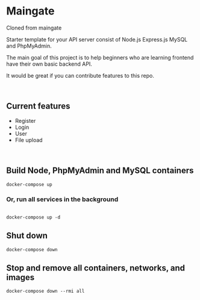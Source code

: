 # Maingate

Cloned from maingate

Starter template for your API server consist of Node.js Express.js MySQL and PhpMyAdmin.

The main goal of this project is to help beginners who are learning frontend have their own basic backend API.

It would be great if you can contribute features to this repo.

<br>

## Current features
* Register
* Login
* User
* File upload

<br>

## Build Node, PhpMyAdmin and MySQL containers
```
docker-compose up
```
### Or, run all services in the background
```

docker-compose up -d
```
## Shut down
```
docker-compose down
```

## Stop and remove all containers, networks, and images
```
docker-compose down --rmi all
```